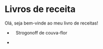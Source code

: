# Livros de receita

Olá, seja bem-vinde ao meu livro de receitas! 

-    Strogonoff de couva-flor

- 


